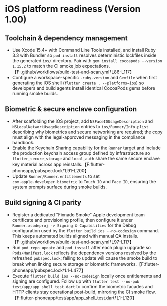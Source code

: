 # iOS platform readiness (Version 1.00)

## Toolchain & dependency management
- Use Xcode 15.4+ with Command Line Tools installed, and install Ruby 3.3 with Bundler so `pod install` resolves deterministic lockfiles inside the generated `ios/` directory. Pair with `gem install cocoapods --version 1.15.2` to match the CI smoke job expectations.【F:.github/workflows/build-test-and-scan.yml†L86-L117】
- Configure a workspace-specific `.ruby-version` and `Gemfile` when first generating the iOS shell (`flutter create . --platforms=ios`) so developers and build agents install identical CocoaPods gems before running smoke builds.

## Biometric & secure enclave configuration
- After scaffolding the iOS project, add `NSFaceIDUsageDescription` and `NSLocalNetworkUsageDescription` entries to `ios/Runner/Info.plist` describing why biometrics and secure networking are required; the copy must align with the legal-approved messaging in the compliance handbook.
- Enable the Keychain Sharing capability for the `Runner` target and include the production keychain access group defined by infrastructure so `flutter_secure_storage` and `local_auth` share the same secure enclave key material across app reinstalls.【F:flutter-phoneapp/pubspec.lock†L91-L200】
- Update `Runner/Runner.entitlements` to set `com.apple.developer.biometric` to `Touch ID` and `Face ID`, ensuring the system prompts surface during smoke builds.

## Build signing & CI parity
- Register a dedicated "Fixnado Smoke" Apple development team certificate and provisioning profile, then configure it under `Runner.xcodeproj -> Signing & Capabilities` for the Debug configuration used by the `flutter build ios --no-codesign` command. This keeps automated builds aligned with manual QA installs.【F:.github/workflows/build-test-and-scan.yml†L97-L117】
- Run `pod repo update` and `pod install` after each plugin upgrade so `Pods/Manifest.lock` reflects the dependency versions resolved by the refreshed `pubspec.lock`; failing to update will cause the smoke build to break when linking secure storage or biometric frameworks.【F:flutter-phoneapp/pubspec.lock†L1-L477】
- Execute `flutter build ios --no-codesign` locally once entitlements and signing are configured. Follow up with `flutter test --no-pub test/app/app_shell_test.dart` to confirm the biometric facades and HTTP clients stay operational post-build, mirroring the CI smoke flow.【F:flutter-phoneapp/test/app/app_shell_test.dart†L1-L120】
